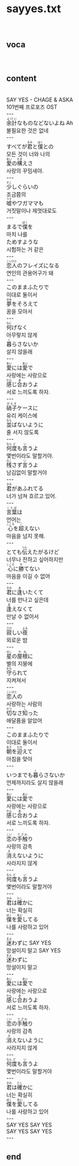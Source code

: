 <h1>sayyes.txt</h1><br>
<h2>voca</h2><br>
<h2>content</h2><br>
SAY YES - CHAGE & ASKA<br>
101번째 프로포즈 OST<br>
---<br>
<Ruby>余計<rt>よけい</rt></Ruby>なものなどないよね Ah<br>
불필요한 것은 없네<br>
---<br>
すべてが<Ruby>君<rt>きみ</rt></Ruby>と<Ruby><rb>僕</rb><rt>ぼく</rt></Ruby>との<br>
모든 것이 너와 나의<br>
<Ruby>愛<rt>あい</rt></Ruby>の<Ruby><rb>構</rb><rt>かま</rt></Ruby>えさ<br>
사랑의 꾸밈새야.<br>
---<br>
<Ruby>少<rt>すこ</rt></Ruby>しぐらいの<br>
조금쯤의<br>
<Ruby>嘘<rt>うそ</rt></Ruby>やワガママも<br>
거짓말이나 제멋대로도<br>
---<br>
まるで<Ruby>僕<rt>ぼく</rt></Ruby>を<br>
마치 나를<br>
ためすような<br>
시험하는 거 같은<br>
---<br>
<Ruby>恋人<rt>こいびと</rt></Ruby>のフレイズになる<br>
연인의 관용어구가 돼<br>
---<br>
このままふたりで<br>
이대로 둘이서<br>
<Ruby>夢<rt>ゆめ</rt></Ruby>をそろえて<br>
꿈을 모아서<br>
---<br>
<Ruby>何<rt>なに</rt></Ruby>げなく<br>
아무렇지 않게<br>
<Ruby>暮<rt>く</rt></Ruby>らさないか<br>
살지 않을래<br>
---<br>
<Ruby>愛<rt>あい</rt></Ruby>には<Ruby><rb>愛</rb><rt>あい</rt></Ruby>で<br>
사랑에는 사랑으로<br>
<Ruby>感<rt>かん</rt></Ruby>じ<Ruby><rb>合</rb><rt>あ</rt></Ruby>おうよ<br>
서로 느끼도록 하자.<br>
---<br>
<Ruby>硝子<rt>がらす</rt></Ruby>ケースに<br>
유리 케이스에<br>
<Ruby>並<rt>なら</rt></Ruby>ばないように<br>
줄 서지 않도록<br>
---<br>
<Ruby>何<rt>なん</rt></Ruby><Ruby><rb>度</rb><rt>ど</rt></Ruby>も<Ruby><rb>言</rb><rt>い</rt></Ruby>うよ<br>
몇번이라도 말할거야.<br>
<Ruby>残<rt>のこ</rt></Ruby>さず<Ruby><rb>言</rb><rt>い</rt></Ruby>うよ<br>
남김없이 말할거야<br>
---<br>
<Ruby>君<rt>きみ</rt></Ruby>があふれてる<br>
너가 넘쳐 흐르고 있어.<br>
---<br>
<Ruby>言葉<rt>ことば</rt></Ruby>は<br>
언어는<br>
<Ruby>心<rt>こころ</rt></Ruby>を<Ruby><rb>超</rb><rt>こ</rt></Ruby>えない<br>
마음을 넘지 못해.<br>
---<br>
とても<Ruby>伝<rt>つた</rt></Ruby>えたがるけど<br>
너무나 전하고 싶어하지만<br>
<Ruby>心<rt>こころ</rt></Ruby>に<Ruby><rb>勝</rb><rt>か</rt></Ruby>てない<br>
마음을 이길 수 없어<br>
---<br>
<Ruby>君<rt>きみ</rt></Ruby>に<Ruby><rb>逢</rb><rt>あ</rt></Ruby>いたくて<br>
너를 만나고 싶은데<br>
<Ruby>逢<rt>あ</rt></Ruby>えなくて<br>
만날 수 없어서<br>
---<br>
<Ruby>寂<rt>さび</rt></Ruby>しい<Ruby><rb>夜</rb><rt>よる</rt></Ruby><br>
외로운 밤<br>
---<br>
<Ruby>星<rt>ほし</rt></Ruby>の<Ruby><rb>屋根</rb><rt>やね</rt></Ruby>に<br>
별의 지붕에<br>
<Ruby>守<rt>まも</rt></Ruby>られて<br>
지켜져서<br>
---<br>
<Ruby>恋人<rt>こいびと</rt></Ruby>の<br>
사랑하는 사람의<br>
<Ruby>切<rt>せつ</rt></Ruby>なさ<Ruby><rb>知</rb><rt>し</rt></Ruby>った<br>
애달픔을 알았어<br>
---<br>
このままふたりで<br>
이대로 둘이서<br>
<Ruby>朝<rt>あさ</rt></Ruby>を<Ruby><rb>迎</rb><rt>むか</rt></Ruby>えて<br>
아침을 맞아<br>
---<br>
いつまでも<Ruby>暮<rt>く</rt></Ruby>らさないか<br>
언제까지라도 살지 않을래<br>
---<br>
<Ruby>愛<rt>あい</rt></Ruby>には<Ruby><rb>愛</rb><rt>あい</rt></Ruby>で<br>
사랑에는 사랑으로<br>
<Ruby>感<rt>かん</rt></Ruby>じ<Ruby><rb>合</rb><rt>あ</rt></Ruby>おうよ<br>
서로 느끼도록 하자.<br>
---<br>
<Ruby>恋<rt>こい</rt></Ruby>の<Ruby><rb>手触</rb><rt>てざわ</rt></Ruby>り<br>
사랑의 감촉<br>
<Ruby>消<rt>き</rt></Ruby>えないように<br>
사라지지 않게<br>
---<br>
<Ruby>何<rt>なん</rt></Ruby><Ruby><rb>度</rb><rt>ど</rt></Ruby>も<Ruby><rb>言</rb><rt>い</rt></Ruby>うよ<br>
몇번이라도 말할거야<br>
---<br>
<Ruby>君<rt>きみ</rt></Ruby>は<Ruby><rb>確</rb><rt>たし</rt></Ruby>かに<br>
너는 확실히<br>
<Ruby>僕<rt>ぼく</rt></Ruby>を<Ruby><rb>愛</rb><rt>あい</rt></Ruby>してる<br>
나를 사랑하고 있어<br>
---<br>
<Ruby>迷<rt>まよ</rt></Ruby>わずに SAY YES<br>
망설이지 말고 SAY YES<br>
<Ruby>迷<rt>まよ</rt></Ruby>わずに<br>
망설이지 말고<br>
---<br>
<Ruby>愛<rt>あい</rt></Ruby>には<Ruby><rb>愛</rb><rt>あい</rt></Ruby>で<br>
사랑에는 사랑으로<br>
<Ruby>感<rt>かん</rt></Ruby>じ<Ruby><rb>合</rb><rt>あ</rt></Ruby>おうよ<br>
서로 느끼도록 하자.<br>
---<br>
<Ruby>恋<rt>こい</rt></Ruby>の<Ruby><rb>手触</rb><rt>てざわ</rt></Ruby>り<br>
사랑의 감촉<br>
<Ruby>消<rt>き</rt></Ruby>えないように<br>
사라지지 않게<br>
---<br>
<Ruby>何<rt>なん</rt></Ruby><Ruby><rb>度</rb><rt>ど</rt></Ruby>も<Ruby><rb>言</rb><rt>い</rt></Ruby>うよ<br>
몇번이라도 말할거야<br>
---<br>
<Ruby>君<rt>きみ</rt></Ruby>は<Ruby><rb>確</rb><rt>たし</rt></Ruby>かに<br>
너는 확실히<br>
<Ruby>僕<rt>ぼく</rt></Ruby>を<Ruby><rb>愛</rb><rt>あい</rt></Ruby>してる<br>
나를 사랑하고 있어<br>
---<br>
SAY YES SAY YES<br>
SAY YES SAY YES<br>
---<br>
<h2>end</h2><br>
